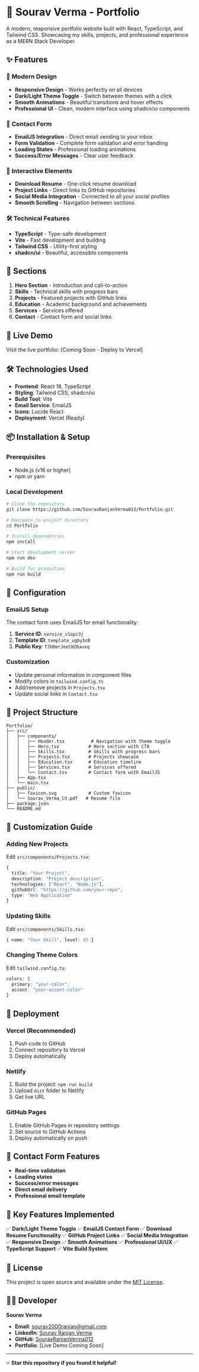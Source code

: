# 🚀 Sourav Verma - Portfolio

A modern, responsive portfolio website built with React, TypeScript, and Tailwind CSS. Showcasing my skills, projects, and professional experience as a MERN Stack Developer.

## ✨ Features

### 🎨 **Modern Design**
- **Responsive Design** - Works perfectly on all devices
- **Dark/Light Theme Toggle** - Switch between themes with a click
- **Smooth Animations** - Beautiful transitions and hover effects
- **Professional UI** - Clean, modern interface using shadcn/ui components

### 📧 **Contact Form**
- **EmailJS Integration** - Direct email sending to your inbox
- **Form Validation** - Complete form validation and error handling
- **Loading States** - Professional loading animations
- **Success/Error Messages** - Clear user feedback

### 📱 **Interactive Elements**
- **Download Resume** - One-click resume download
- **Project Links** - Direct links to GitHub repositories
- **Social Media Integration** - Connected to all your social profiles
- **Smooth Scrolling** - Navigation between sections

### 🛠 **Technical Features**
- **TypeScript** - Type-safe development
- **Vite** - Fast development and building
- **Tailwind CSS** - Utility-first styling
- **shadcn/ui** - Beautiful, accessible components

## 🎯 **Sections**

1. **Hero Section** - Introduction and call-to-action
2. **Skills** - Technical skills with progress bars
3. **Projects** - Featured projects with GitHub links
4. **Education** - Academic background and achievements
5. **Services** - Services offered
6. **Contact** - Contact form and social links

## 🚀 **Live Demo**

Visit the live portfolio: [Coming Soon - Deploy to Vercel]

## 🛠 **Technologies Used**

- **Frontend**: React 18, TypeScript
- **Styling**: Tailwind CSS, shadcn/ui
- **Build Tool**: Vite
- **Email Service**: EmailJS
- **Icons**: Lucide React
- **Deployment**: Vercel (Ready)

## 📦 **Installation & Setup**

### Prerequisites
- Node.js (v16 or higher)
- npm or yarn

### Local Development

```bash
# Clone the repository
git clone https://github.com/SouravRanjanVerma012/Portfolio.git

# Navigate to project directory
cd Portfolio

# Install dependencies
npm install

# Start development server
npm run dev

# Build for production
npm run build
```

## 🔧 **Configuration**

### EmailJS Setup
The contact form uses EmailJS for email functionality:

1. **Service ID**: `service_v1opc3j`
2. **Template ID**: `template_ugby5n8`
3. **Public Key**: `TJU0mrJeeCHZ6auvq`

### Customization
- Update personal information in component files
- Modify colors in `tailwind.config.ts`
- Add/remove projects in `Projects.tsx`
- Update social links in `Contact.tsx`

## 📁 **Project Structure**

```
Portfolio/
├── src/
│   ├── components/
│   │   ├── Header.tsx          # Navigation with theme toggle
│   │   ├── Hero.tsx           # Hero section with CTA
│   │   ├── Skills.tsx         # Skills with progress bars
│   │   ├── Projects.tsx       # Projects showcase
│   │   ├── Education.tsx      # Education timeline
│   │   ├── Services.tsx       # Services offered
│   │   └── Contact.tsx        # Contact form with EmailJS
│   ├── App.tsx
│   └── main.tsx
├── public/
│   ├── favicon.svg            # Custom favicon
│   └── Sourav_Verma_CV.pdf   # Resume file
├── package.json
└── README.md
```

## 🎨 **Customization Guide**

### Adding New Projects
Edit `src/components/Projects.tsx`:
```typescript
{
  title: "Your Project",
  description: "Project description",
  technologies: ["React", "Node.js"],
  githubUrl: "https://github.com/your-repo",
  type: "Web Application"
}
```

### Updating Skills
Edit `src/components/Skills.tsx`:
```typescript
{ name: "Your Skill", level: 85 }
```

### Changing Theme Colors
Edit `tailwind.config.ts`:
```typescript
colors: {
  primary: "your-color",
  accent: "your-accent-color"
}
```

## 🚀 **Deployment**

### Vercel (Recommended)
1. Push code to GitHub
2. Connect repository to Vercel
3. Deploy automatically

### Netlify
1. Build the project: `npm run build`
2. Upload `dist` folder to Netlify
3. Get live URL

### GitHub Pages
1. Enable GitHub Pages in repository settings
2. Set source to GitHub Actions
3. Deploy automatically on push

## 📧 **Contact Form Features**

- **Real-time validation**
- **Loading states**
- **Success/error messages**
- **Direct email delivery**
- **Professional email template**

## 🌟 **Key Features Implemented**

✅ **Dark/Light Theme Toggle**
✅ **EmailJS Contact Form**
✅ **Download Resume Functionality**
✅ **GitHub Project Links**
✅ **Social Media Integration**
✅ **Responsive Design**
✅ **Smooth Animations**
✅ **Professional UI/UX**
✅ **TypeScript Support**
✅ **Vite Build System**

## 📄 **License**

This project is open source and available under the [MIT License](LICENSE).

## 👨‍💻 **Developer**

**Sourav Verma**
- **Email**: sourav2000ranjan@gmail.com
- **LinkedIn**: [Sourav Ranjan Verma](https://www.linkedin.com/in/sourav-ranjan-verma/)
- **GitHub**: [SouravRanjanVerma012](https://github.com/SouravRanjanVerma012)
- **Portfolio**: [Live Demo Coming Soon]

---

⭐ **Star this repository if you found it helpful!**
